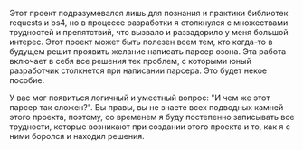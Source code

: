 Этот проект подразумевался лишь для познания и практики библиотек requests и bs4,
но в процессе разработки я столкнулся с множествами трудностей и препятствий, что 
вызвало и раззадорило у меня большой интерес. Этот проект может быть полезен всем тем, кто 
когда-то в будущем решит проявить желание написать парсер озона. Эта работа включает в себя
все решения тех проблем, с которыми юный разработчик столкнется при написании парсера.
Это будет некое пособие.

У вас мог появиться логичный и уместный вопрос: "И чем же этот парсер так сложен?".
Вы правы, вы не знаете всех подводных камней этого проекта, поэтому, со временем
я буду постепенно записывать все трудности, которые возникают при создании 
этого проекта и то, как я с ними боролся и находил решения.